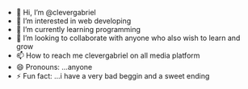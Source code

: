 - 👋 Hi, I’m @clevergabriel
- 👀 I’m interested in web developing 
- 🌱 I’m currently learning programming 
- 💞️ I’m looking to collaborate with anyone who also wish to learn and grow
- 📫 How to reach me clevergabriel on all media platform
- 😄 Pronouns: ...anyone
- ⚡ Fun fact: ...i have a very bad beggin and a sweet ending

<!---
clevergabriel/clevergabriel is a ✨ special ✨ repository because its `README.md` (this file) appears on your GitHub profile.
You can click the Preview link to take a look at your changes.
--->
